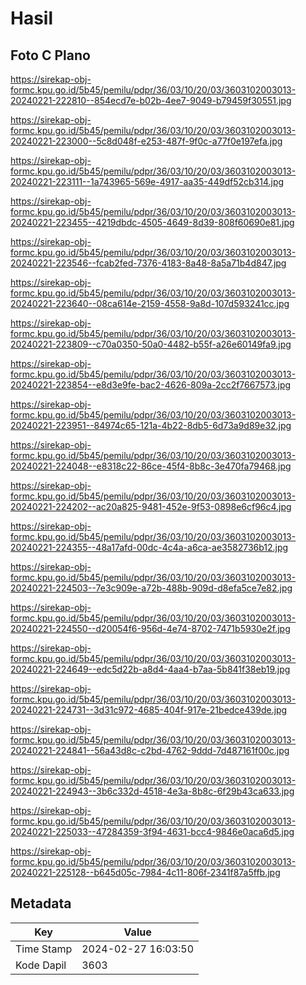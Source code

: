 # Hasil

## Foto C Plano

https://sirekap-obj-formc.kpu.go.id/5b45/pemilu/pdpr/36/03/10/20/03/3603102003013-20240221-222810--854ecd7e-b02b-4ee7-9049-b79459f30551.jpg

https://sirekap-obj-formc.kpu.go.id/5b45/pemilu/pdpr/36/03/10/20/03/3603102003013-20240221-223000--5c8d048f-e253-487f-9f0c-a77f0e197efa.jpg

https://sirekap-obj-formc.kpu.go.id/5b45/pemilu/pdpr/36/03/10/20/03/3603102003013-20240221-223111--1a743965-569e-4917-aa35-449df52cb314.jpg

https://sirekap-obj-formc.kpu.go.id/5b45/pemilu/pdpr/36/03/10/20/03/3603102003013-20240221-223455--4219dbdc-4505-4649-8d39-808f60690e81.jpg

https://sirekap-obj-formc.kpu.go.id/5b45/pemilu/pdpr/36/03/10/20/03/3603102003013-20240221-223546--fcab2fed-7376-4183-8a48-8a5a71b4d847.jpg

https://sirekap-obj-formc.kpu.go.id/5b45/pemilu/pdpr/36/03/10/20/03/3603102003013-20240221-223640--08ca614e-2159-4558-9a8d-107d593241cc.jpg

https://sirekap-obj-formc.kpu.go.id/5b45/pemilu/pdpr/36/03/10/20/03/3603102003013-20240221-223809--c70a0350-50a0-4482-b55f-a26e60149fa9.jpg

https://sirekap-obj-formc.kpu.go.id/5b45/pemilu/pdpr/36/03/10/20/03/3603102003013-20240221-223854--e8d3e9fe-bac2-4626-809a-2cc2f7667573.jpg

https://sirekap-obj-formc.kpu.go.id/5b45/pemilu/pdpr/36/03/10/20/03/3603102003013-20240221-223951--84974c65-121a-4b22-8db5-6d73a9d89e32.jpg

https://sirekap-obj-formc.kpu.go.id/5b45/pemilu/pdpr/36/03/10/20/03/3603102003013-20240221-224048--e8318c22-86ce-45f4-8b8c-3e470fa79468.jpg

https://sirekap-obj-formc.kpu.go.id/5b45/pemilu/pdpr/36/03/10/20/03/3603102003013-20240221-224202--ac20a825-9481-452e-9f53-0898e6cf96c4.jpg

https://sirekap-obj-formc.kpu.go.id/5b45/pemilu/pdpr/36/03/10/20/03/3603102003013-20240221-224355--48a17afd-00dc-4c4a-a6ca-ae3582736b12.jpg

https://sirekap-obj-formc.kpu.go.id/5b45/pemilu/pdpr/36/03/10/20/03/3603102003013-20240221-224503--7e3c909e-a72b-488b-909d-d8efa5ce7e82.jpg

https://sirekap-obj-formc.kpu.go.id/5b45/pemilu/pdpr/36/03/10/20/03/3603102003013-20240221-224550--d20054f6-956d-4e74-8702-7471b5930e2f.jpg

https://sirekap-obj-formc.kpu.go.id/5b45/pemilu/pdpr/36/03/10/20/03/3603102003013-20240221-224649--edc5d22b-a8d4-4aa4-b7aa-5b841f38eb19.jpg

https://sirekap-obj-formc.kpu.go.id/5b45/pemilu/pdpr/36/03/10/20/03/3603102003013-20240221-224731--3d31c972-4685-404f-917e-21bedce439de.jpg

https://sirekap-obj-formc.kpu.go.id/5b45/pemilu/pdpr/36/03/10/20/03/3603102003013-20240221-224841--56a43d8c-c2bd-4762-9ddd-7d487161f00c.jpg

https://sirekap-obj-formc.kpu.go.id/5b45/pemilu/pdpr/36/03/10/20/03/3603102003013-20240221-224943--3b6c332d-4518-4e3a-8b8c-6f29b43ca633.jpg

https://sirekap-obj-formc.kpu.go.id/5b45/pemilu/pdpr/36/03/10/20/03/3603102003013-20240221-225033--47284359-3f94-4631-bcc4-9846e0aca6d5.jpg

https://sirekap-obj-formc.kpu.go.id/5b45/pemilu/pdpr/36/03/10/20/03/3603102003013-20240221-225128--b645d05c-7984-4c11-806f-2341f87a5ffb.jpg


## Metadata

| Key        | Value               |
| ---------- | ------------------- |
| Time Stamp | 2024-02-27 16:03:50 |
| Kode Dapil | 3603                |



